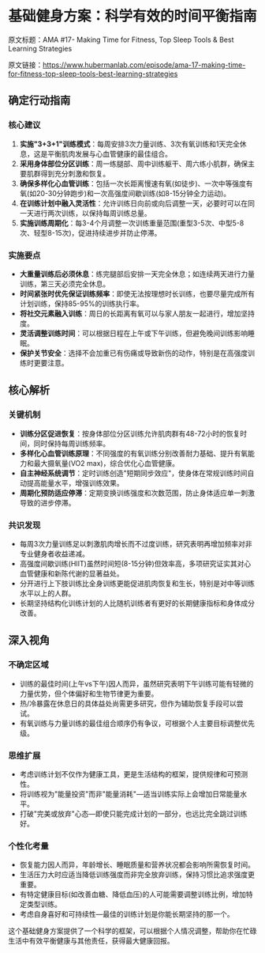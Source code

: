 # 基础健身方案：科学有效的时间平衡指南

原文标题：AMA #17- Making Time for Fitness, Top Sleep Tools & Best Learning Strategies

原文链接：https://www.hubermanlab.com/episode/ama-17-making-time-for-fitness-top-sleep-tools-best-learning-strategies

## 确定行动指南

### 核心建议
1. **实施"3+3+1"训练模式**：每周安排3次力量训练、3次有氧训练和1天完全休息，这是平衡肌肉发展与心血管健康的最佳组合。
2. **采用身体部位分区训练**：周一练腿部、周中训练躯干、周六练小肌群，确保主要肌群得到充分刺激和恢复。
3. **确保多样化心血管训练**：包括一次长距离慢速有氧(如徒步)、一次中等强度有氧(如20-30分钟跑步)和一次高强度间歇训练(如8-15分钟全力运动)。
4. **在训练计划中融入灵活性**：允许训练日向前或向后调整一天，必要时可以在同一天进行两次训练，以保持每周训练总量。
5. **实施训练周期化**：每3-4个月调整一次训练重量范围(重型3-5次、中型5-8次、轻型8-15次)，促进持续进步并防止停滞。

### 实施要点
- **大重量训练后必须休息**：练完腿部后安排一天完全休息；如连续两天进行力量训练，第三天必须完全休息。
- **时间紧张时优先保证训练频率**：即使无法按理想时长训练，也要尽量完成所有计划训练，保持85-95%的训练执行率。
- **将社交元素融入训练**：周日的长距离有氧可以与家人朋友一起进行，增加坚持度。
- **灵活调整训练时间**：可以根据日程在上午或下午训练，但避免晚间训练影响睡眠。
- **保护关节安全**：选择不会加重已有伤痛或导致新伤的动作，特别是在高强度训练时更要注意。

## 核心解析

### 关键机制
- **训练分区促进恢复**：按身体部位分区训练允许肌肉群有48-72小时的恢复时间，同时保持每周训练频率。
- **多样化心血管训练原理**：不同强度的有氧训练分别改善耐力基础、提升有氧能力和最大摄氧量(VO2 max)，综合优化心血管健康。
- **自主神经系统调节**：定时训练创造"短期同步效应"，使身体在常规训练时间自动提高能量水平，增强训练效果。
- **周期化预防适应停滞**：定期变换训练强度和次数范围，防止身体适应单一刺激导致的进步停滞。

### 共识发现
- 每周3次力量训练足以刺激肌肉增长而不过度训练，研究表明再增加频率对非专业健身者收益递减。
- 高强度间歇训练(HIIT)虽然时间短(8-15分钟)但效率高，多项研究证实其对心血管健康和新陈代谢的显著益处。
- 分开进行上下肢训练比全身训练更能促进肌肉恢复和生长，特别是对中等训练水平以上的人群。
- 长期坚持结构化训练计划的人比随机训练者有更好的长期健康指标和身体成分改善。

## 深入视角

### 不确定区域
- 训练的最佳时间(上午vs下午)因人而异，虽然研究表明下午训练可能有轻微的力量优势，但个体偏好和生物节律更为重要。
- 热/冷暴露在休息日的具体益处尚需更多研究，但作为辅助恢复手段可以尝试。
- 有氧训练与力量训练的最佳组合顺序仍有争议，可根据个人主要目标调整优先级。

### 思维扩展
- 考虑训练计划不仅作为健康工具，更是生活结构的框架，提供规律和可预测性。
- 将训练视为"能量投资"而非"能量消耗"—适当训练实际上会增加日常能量水平。
- 打破"完美或放弃"心态—即使只能完成计划的一部分，也远比完全跳过训练好。

### 个性化考量
- 恢复能力因人而异，年龄增长、睡眠质量和营养状况都会影响所需恢复时间。
- 生活压力大时应适当降低训练强度而非完全放弃训练，保持习惯比追求强度更重要。
- 有特定健康目标(如改善血糖、降低血压)的人可能需要调整训练比例，增加特定类型训练。
- 考虑自身喜好和可持续性—最佳的训练计划是你能长期坚持的那一个。

这个基础健身方案提供了一个科学的框架，可以根据个人情况调整，帮助你在忙碌生活中有效平衡健康与其他责任，获得最大健康回报。
